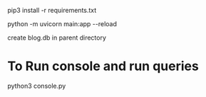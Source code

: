 pip3 install -r requirements.txt

python -m uvicorn main:app --reload

create blog.db in parent directory

# To Run console and run queries
python3 console.py 